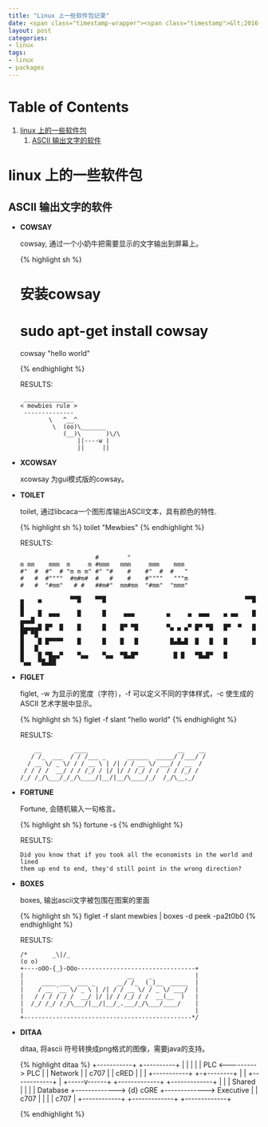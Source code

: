 ```yaml
---
title: "Linux 上一些软件包记录"
date: <span class="timestamp-wrapper"><span class="timestamp">&lt;2016-11-18 Fri 10:00&gt;</span></span>
layout: post
categories: 
- linux
tags: 
- linux 
- packages
---
```


# Table of Contents

1.  [linux 上的一些软件包](#org4301a03)
    1.  [ASCII 输出文字的软件](#org2a864e2)


<a id="org4301a03"></a>

# linux 上的一些软件包


<a id="org2a864e2"></a>

## ASCII 输出文字的软件

-   **COWSAY**
    
    cowsay, 通过一个小奶牛把需要显示的文字输出到屏幕上。
    
    {% highlight sh %}
    # 安装cowsay
    # sudo apt-get install cowsay
    cowsay "hello world"
    
    {% endhighlight %}
    
    RESULTS:
    
         ______________
        < mewbies rule >
         --------------
                \   ^__^
                 \  (oo)\_______
                    (__)\       )\/\
                        ||----w |
                        ||     ||

-   **XCOWSAY**
    
    xcowsay 为gui模式版的cowsay。

-   **TOILET**
    
    toilet, 通过libcaca一个图形库输出ASCII文本，具有颜色的特性.
    
    {% highlight sh %}
    toilet "Mewbies"
    {% endhighlight %}
    
    RESULTS:
    
                             #        "
        m mm    mmm  m     m #mmm   mmm     mmm    mmm
        #"  #  #"  # "m m m" #" "#    #    #"  #  #   "
        #   #  #""""  #m#m#  #   #    #    #""""   """m
        #   #  "#mm"   # #   ##m#"  mm#mm  "#mm"  "mmm"
        
        ▄    ▄        ▀▀█    ▀▀█                                       ▀▀█        █
        █    █  ▄▄▄     █      █     ▄▄▄         ▄     ▄  ▄▄▄    ▄ ▄▄    █     ▄▄▄█
        █▄▄▄▄█ █▀  █    █      █    █▀ ▀█        ▀▄ ▄ ▄▀ █▀ ▀█   █▀  ▀   █    █▀ ▀█
        █    █ █▀▀▀▀    █      █    █   █         █▄█▄█  █   █   █       █    █   █
        █    █ ▀█▄▄▀    ▀▄▄    ▀▄▄  ▀█▄█▀          █ █   ▀█▄█▀   █       ▀▄▄  ▀█▄██

-   **FIGLET**
    
    figlet, -w 为显示的宽度（字符），-f 可以定义不同的字体样式，-c 使生成的 ASCII 艺术字居中显示。
    
    {% highlight sh %}
    figlet -f slant "hello world"
    {% endhighlight %}
    
    RESULTS:
    
            __         ____                         __    __
           / /_  ___  / / /___ _      ______  _____/ /___/ /
          / __ \/ _ \/ / / __ \ | /| / / __ \/ ___/ / __  /
         / / / /  __/ / / /_/ / |/ |/ / /_/ / /  / / /_/ /
        /_/ /_/\___/_/_/\____/|__/|__/\____/_/  /_/\__,_/

-   **FORTUNE**
    
    Fortune, 会随机输入一句格言。
    
    {% highlight sh %}
    fortune -s
    {% endhighlight %}
    
    RESULTS:
    
        Did you know that if you took all the economists in the world and lined
        them up end to end, they'd still point in the wrong direction?

-   **BOXES**
    
    boxes, 输出ascii文字被包围在图案的里面
    
    {% highlight sh %}
    figlet -f slant mewbies | boxes -d peek -pa2t0b0
    {% endhighlight %}
    
    RESULTS:
    
        /*       _\|/_
        (o o)
        +----oOO-{_}-OOo---------------------------------+
        |                             __    _            |
        |     ____ ___  ___ _      __/ /_  (_)__  _____  |
        |    / __ `__ \/ _ \ | /| / / __ \/ / _ \/ ___/  |
        |   / / / / / /  __/ |/ |/ / /_/ / /  __(__  )   |
        |  /_/ /_/ /_/\___/|__/|__/_.___/_/\___/____/    |
        |                                                |
        +-----------------------------------------------*/

-   **DITAA**
    
    ditaa, 将ascii 符号转换成png格式的图像，需要java的支持。
    
    {% highlight ditaa %}
    +-----------+         +----------+
    |           |         |          |
    |   PLC     <--------->    PLC   |
    |  Network  |         |    c707  |
    |   cRED    |         |          |
    +-----------+         +-+--------+
                            |
                            |
               +------------+
               |
         +-----v------+             +-------------+             +-------------+
         |            |             |  Shared     |             |             |
         |  Database  +------------->  {d} cGRE   +-------------> Executive   |
         |  c707      |             |             |             |  c707       |
         +------------+             +-------------+             +-------------+
    
    {% endhighlight %}
